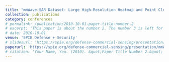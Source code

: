 ```yaml
---
title: "mmWave-SAR Dataset: Large High-Resolution Heatmap and Point Cloud Dataset for Static Object Detection and Other Machine-Learning Applications"
collection: publications
category: conferences
# permalink: /publication/2010-10-01-paper-title-number-2
# excerpt: 'This paper is about the number 2. The number 3 is left for future work.'
# date: 2010-10-01
venue: 'SPIE Defense + Security'
# slidesurl: 'https://spie.org/defense-commercial-sensing/presentation/mmWave-SAR-dataset--Large-high-resolution-heatmap-and-point/13471-30'
paperurl: 'https://spie.org/defense-commercial-sensing/presentation/mmWave-SAR-dataset--Large-high-resolution-heatmap-and-point/13471-30'
# citation: 'Your Name, You. (2010). &quot;Paper Title Number 2.&quot; <i>Journal 1</i>. 1(2).'
---
```

<!-- 
The contents above will be part of a list of publications, if the user clicks the link for the publication than the contents of section will be rendered as a full page, allowing you to provide more information about the paper for the reader. When publications are displayed as a single page, the contents of the above "citation" field will automatically be included below this section in a smaller font. -->